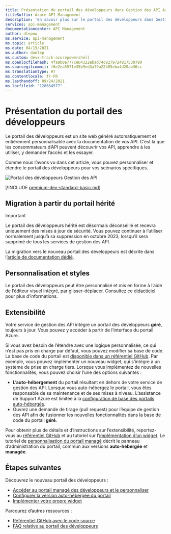 ```yaml
---
title: Présentation du portail des développeurs dans Gestion des API Azure
titleSuffix: Azure API Management
description: 'En savoir plus sur le portail des développeurs dans Gestion des API : un site web personnalisable, où les consommateurs d’API peuvent explorer vos API.'
services: api-management
documentationcenter: API Management
author: dlepow
ms.service: api-management
ms.topic: article
ms.date: 04/15/2021
ms.author: danlep
ms.custom: devx-track-azurepowershell
ms.openlocfilehash: 4fa9b0e777ce64322ebad74c8279724817530790
ms.sourcegitcommit: f6e2ea5571e35b9ed3a79a22485eba4d20ae36cc
ms.translationtype: HT
ms.contentlocale: fr-FR
ms.lasthandoff: 09/24/2021
ms.locfileid: "128664577"
---
```

# <a name="overview-of-the-developer-portal"></a>Présentation du portail des développeurs

Le portail des développeurs est un site web généré automatiquement et entièrement personnalisable avec la documentation de vos API. C’est là que les consommateurs d’API peuvent découvrir vos API, apprendre à les utiliser, y demander l’accès et les essayer.

Comme nous l’avons vu dans cet article, vous pouvez personnaliser et étendre le portail des développeurs pour vos scénarios spécifiques. 

![Portail des développeurs Gestion des API](media/api-management-howto-developer-portal/cover.png)

[!INCLUDE [premium-dev-standard-basic.md](../../includes/api-management-availability-premium-dev-standard-basic.md)]

## <a name="migration-from-the-legacy-portal"></a>Migration à partir du portail hérité

> [!IMPORTANT]
> Le portail des développeurs hérité est désormais déconseillé et recevra uniquement des mises à jour de sécurité. Vous pouvez continuer à l’utiliser normalement jusqu’à sa suppression en octobre 2023, lorsqu’il sera supprimé de tous les services de gestion des API.

La migration vers le nouveau portail des développeurs est décrite dans l’[article de documentation dédié](developer-portal-deprecated-migration.md).

## <a name="customization-and-styling"></a>Personnalisation et styles

Le portail des développeurs peut être personnalisé et mis en forme à l’aide de l’éditeur visuel intégré, par glisser-déplacer. Consultez ce [didacticiel](api-management-howto-developer-portal-customize.md) pour plus d’informations.

## <a name="extensibility"></a><a name="managed-vs-self-hosted"></a> Extensibilité

Votre service de gestion des API intègre un portail des développeurs **géré**, toujours à jour. Vous pouvez y accéder à partir de l’interface du portail Azure.

Si vous avez besoin de l’étendre avec une logique personnalisée, ce qui n’est pas pris en charge par défaut, vous pouvez modifier sa base de code. La base de code du portail est [disponible dans un référentiel GitHub](https://github.com/Azure/api-management-developer-portal). Par exemple, vous pouvez implémenter un nouveau widget, qui s’intègre à un système de prise en charge tiers. Lorsque vous implémentez de nouvelles fonctionnalités, vous pouvez choisir l’une des options suivantes :

- **L’auto-hébergement** du portail résultant en dehors de votre service de gestion des API. Lorsque vous auto-hébergez le portail, vous êtes responsable de sa maintenance et de ses mises à niveau. L’assistance de Support Azure est limitée à la [configuration de base des portails auto-hébergés](developer-portal-self-host.md).
- Ouvrez une demande de tirage (pull request) pour l’équipe de gestion des API afin de fusionner les nouvelles fonctionnalités dans la base de code du portail **géré**.

Pour obtenir plus de détails et d’instructions sur l’extensibilité, reportez-vous au [référentiel GitHub](https://github.com/Azure/api-management-developer-portal) et au tutoriel sur l’[implémentation d’un widget](developer-portal-implement-widgets.md). Le tutoriel de [personnalisation du portail managé](api-management-howto-developer-portal-customize.md) décrit le panneau d’administration du portail, commun aux versions **auto-hébergée** et **managée**.


## <a name="next-steps"></a>Étapes suivantes

Découvrez le nouveau portail des développeurs :

- [Accéder au portail managé des développeurs et le personnaliser](api-management-howto-developer-portal-customize.md)
- [Configurer la version auto-hébergée du portail](developer-portal-self-host.md)
- [Implémenter votre propre widget](developer-portal-implement-widgets.md)

Parcourez d’autres ressources :

- [Référentiel GitHub avec le code source](https://github.com/Azure/api-management-developer-portal)
- [FAQ relative au portail des développeurs](developer-portal-faq.md)
